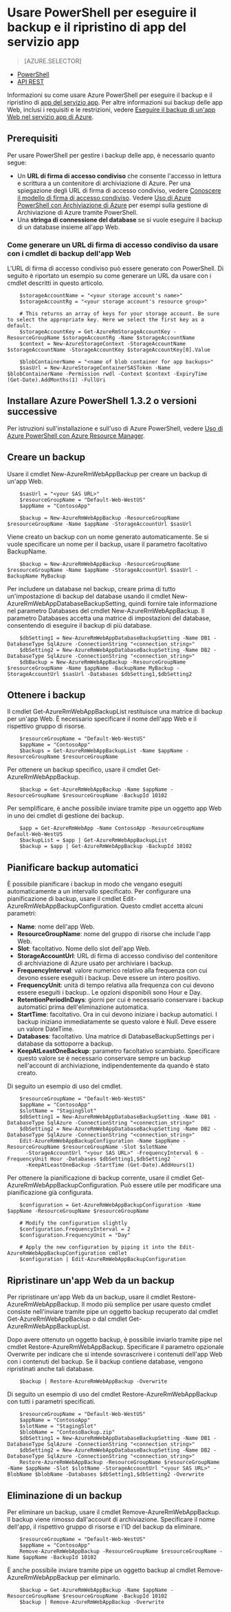 <properties
	pageTitle="Usare PowerShell per eseguire il backup e il ripristino di app del servizio app"
	description="Informazioni su come usare PowerShell per eseguire il backup e il ripristino di un'app nel servizio app di Azure"
	services="app-service"
	documentationCenter=""
	authors="NKing92"
	manager="wpickett"
    editor="" /> 

<tags
	ms.service="app-service"
	ms.workload="na"
	ms.tgt_pltfrm="na"
	ms.devlang="na"
	ms.topic="article"
	ms.date="08/10/2016"
	ms.author="nicking"/> 
# Usare PowerShell per eseguire il backup e il ripristino di app del servizio app

> [AZURE.SELECTOR]
- [PowerShell](app-service-powershell-backup.md)
- [API REST](../app-service-web/websites-csm-backup.md)

Informazioni su come usare Azure PowerShell per eseguire il backup e il ripristino di [app del servizio app](https://azure.microsoft.com/services/app-service/web/). Per altre informazioni sui backup delle app Web, inclusi i requisiti e le restrizioni, vedere [Eseguire il backup di un'app Web nel servizio app di Azure](../app-service-web/web-sites-backup.md).

## Prerequisiti
Per usare PowerShell per gestire i backup delle app, è necessario quanto segue:

- Un **URL di firma di accesso condiviso** che consente l'accesso in lettura e scrittura a un contenitore di archiviazione di Azure. Per una spiegazione degli URL di firma di accesso condiviso, vedere [Conoscere il modello di firma di accesso condiviso](../storage/storage-dotnet-shared-access-signature-part-1.md). Vedere [Uso di Azure PowerShell con Archiviazione di Azure](../storage/storage-powershell-guide-full.md) per esempi sulla gestione di Archiviazione di Azure tramite PowerShell.
- Una **stringa di connessione del database** se si vuole eseguire il backup di un database insieme all'app Web.

### Come generare un URL di firma di accesso condiviso da usare con i cmdlet di backup dell'app Web
L'URL di firma di accesso condiviso può essere generato con PowerShell. Di seguito è riportato un esempio su come generare un URL da usare con i cmdlet descritti in questo articolo.

		$storageAccountName = "<your storage account's name>"
		$storageAccountRg = "<your storage account's resource group>"

		# This returns an array of keys for your storage account. Be sure to select the appropriate key. Here we select the first key as a default.
		$storageAccountKey = Get-AzureRmStorageAccountKey -ResourceGroupName $storageAccountRg -Name $storageAccountName
		$context = New-AzureStorageContext -StorageAccountName $storageAccountName -StorageAccountKey $storageAccountKey[0].Value

		$blobContainerName = "<name of blob container for app backups>"
		$sasUrl = New-AzureStorageContainerSASToken -Name $blobContainerName -Permission rwdl -Context $context -ExpiryTime (Get-Date).AddMonths(1) -FullUri

## Installare Azure PowerShell 1.3.2 o versioni successive

Per istruzioni sull'installazione e sull'uso di Azure PowerShell, vedere [Uso di Azure PowerShell con Azure Resource Manager](../powershell-install-configure.md).

## Creare un backup

Usare il cmdlet New-AzureRmWebAppBackup per creare un backup di un'app Web.

		$sasUrl = "<your SAS URL>"
		$resourceGroupName = "Default-Web-WestUS"
		$appName = "ContosoApp"

		$backup = New-AzureRmWebAppBackup -ResourceGroupName $resourceGroupName -Name $appName -StorageAccountUrl $sasUrl

Viene creato un backup con un nome generato automaticamente. Se si vuole specificare un nome per il backup, usare il parametro facoltativo BackupName.

		$backup = New-AzureRmWebAppBackup -ResourceGroupName $resourceGroupName -Name $appName -StorageAccountUrl $sasUrl -BackupName MyBackup

Per includere un database nel backup, creare prima di tutto un'impostazione di backup del database usando il cmdlet New-AzureRmWebAppDatabaseBackupSetting, quindi fornire tale informazione nel parametro Databases del cmdlet New-AzureRmWebAppBackup. Il parametro Databases accetta una matrice di impostazioni del database, consentendo di eseguire il backup di più database.

		$dbSetting1 = New-AzureRmWebAppDatabaseBackupSetting -Name DB1 -DatabaseType SqlAzure -ConnectionString "<connection_string>"
		$dbSetting2 = New-AzureRmWebAppDatabaseBackupSetting -Name DB2 -DatabaseType SqlAzure -ConnectionString "<connection_string>"
		$dbBackup = New-AzureRmWebAppBackup -ResourceGroupName $resourceGroupName -Name $appName -BackupName MyBackup -StorageAccountUrl $sasUrl -Databases $dbSetting1,$dbSetting2

## Ottenere i backup

Il cmdlet Get-AzureRmWebAppBackupList restituisce una matrice di backup per un'app Web. È necessario specificare il nome dell'app Web e il rispettivo gruppo di risorse.

		$resourceGroupName = "Default-Web-WestUS"
		$appName = "ContosoApp"
		$backups = Get-AzureRmWebAppBackupList -Name $appName -ResourceGroupName $resourceGroupName

Per ottenere un backup specifico, usare il cmdlet Get-AzureRmWebAppBackup.

		$backup = Get-AzureRmWebAppBackup -Name $appName -ResourceGroupName $resourceGroupName -BackupId 10102

Per semplificare, è anche possibile inviare tramite pipe un oggetto app Web in uno dei cmdlet di gestione dei backup.

		$app = Get-AzureRmWebApp -Name ContosoApp -ResourceGroupName Default-Web-WestUS
		$backupList = $app | Get-AzureRmWebAppBackupList
		$backup = $app | Get-AzureRmWebAppBackup -BackupId 10102

## Pianificare backup automatici

È possibile pianificare i backup in modo che vengano eseguiti automaticamente a un intervallo specificato. Per configurare una pianificazione di backup, usare il cmdlet Edit-AzureRmWebAppBackupConfiguration. Questo cmdlet accetta alcuni parametri:

- **Name**: nome dell'app Web.
- **ResourceGroupName**: nome del gruppo di risorse che include l'app Web.
- **Slot**: facoltativo. Nome dello slot dell'app Web.
- **StorageAccountUrl**: URL di firma di accesso condiviso del contenitore di archiviazione di Azure usato per archiviare i backup.
- **FrequencyInterval**: valore numerico relativo alla frequenza con cui devono essere eseguiti i backup. Deve essere un intero positivo.
- **FrequencyUnit**: unità di tempo relativa alla frequenza con cui devono essere eseguiti i backup.. Le opzioni disponibili sono Hour e Day.
- **RetentionPeriodInDays**: giorni per cui è necessario conservare i backup automatici prima dell'eliminazione automatica.
- **StartTime**: facoltativo. Ora in cui devono iniziare i backup automatici. I backup iniziano immediatamente se questo valore è Null. Deve essere un valore DateTime.
- **Databases**: facoltativo. Una matrice di DatabaseBackupSettings per i database da sottoporre a backup.
- **KeepAtLeastOneBackup**: parametro facoltativo scambiato. Specificare questo valore se è necessario conservare sempre un backup nell'account di archiviazione, indipendentemente da quando è stato creato.

Di seguito un esempio di uso del cmdlet.

		$resourceGroupName = "Default-Web-WestUS"
		$appName = "ContosoApp"
		$slotName = "StagingSlot"
		$dbSetting1 = New-AzureRmWebAppDatabaseBackupSetting -Name DB1 -DatabaseType SqlAzure -ConnectionString "<connection_string>"
		$dbSetting2 = New-AzureRmWebAppDatabaseBackupSetting -Name DB2 -DatabaseType SqlAzure -ConnectionString "<connection_string>"
		Edit-AzureRmWebAppBackupConfiguration -Name $appName -ResourceGroupName $resourceGroupName -Slot $slotName `
		  -StorageAccountUrl "<your SAS URL>" -FrequencyInterval 6 -FrequencyUnit Hour -Databases $dbSetting1,$dbSetting2 `
		  -KeepAtLeastOneBackup -StartTime (Get-Date).AddHours(1)

Per ottenere la pianificazione di backup corrente, usare il cmdlet Get-AzureRmWebAppBackupConfiguration. Può essere utile per modificare una pianificazione già configurata.

		$configuration = Get-AzureRmWebAppBackupConfiguration -Name $appName -ResourceGroupName $resourceGroupName

		# Modify the configuration slightly
		$configuration.FrequencyInterval = 2
		$configuration.FrequencyUnit = "Day"

		# Apply the new configuration by piping it into the Edit-AzureRmWebAppBackupConfiguration cmdlet
		$configuration | Edit-AzureRmWebAppBackupConfiguration

## Ripristinare un'app Web da un backup

Per ripristinare un'app Web da un backup, usare il cmdlet Restore-AzureRmWebAppBackup. Il modo più semplice per usare questo cmdlet consiste nell'inviare tramite pipe un oggetto backup recuperato dal cmdlet Get-AzureRmWebAppBackup o dal cmdlet Get-AzureRmWebAppBackupList.

Dopo avere ottenuto un oggetto backup, è possibile inviarlo tramite pipe nel cmdlet Restore-AzureRmWebAppBackup. Specificare il parametro opzionale Overwrite per indicare che si intende sovrascrivere i contenuti dell'app Web con i contenuti del backup. Se il backup contiene database, vengono ripristinati anche tali database.

		$backup | Restore-AzureRmWebAppBackup -Overwrite

Di seguito un esempio di uso del cmdlet Restore-AzureRmWebAppBackup con tutti i parametri specificati.

		$resourceGroupName = "Default-Web-WestUS"
		$appName = "ContosoApp"
		$slotName = "StagingSlot"
		$blobName = "ContosoBackup.zip"
		$dbSetting1 = New-AzureRmWebAppDatabaseBackupSetting -Name DB1 -DatabaseType SqlAzure -ConnectionString "<connection_string>"
		$dbSetting2 = New-AzureRmWebAppDatabaseBackupSetting -Name DB2 -DatabaseType SqlAzure -ConnectionString "<connection_string>"
		Restore-AzureRmWebAppBackup -ResourceGroupName $resourceGroupName -Name $appName -Slot $slotName -StorageAccountUrl "<your SAS URL>" -BlobName $blobName -Databases $dbSetting1,$dbSetting2 -Overwrite

## Eliminazione di un backup

Per eliminare un backup, usare il cmdlet Remove-AzureRmWebAppBackup. Il backup viene rimosso dall'account di archiviazione. Specificare il nome dell'app, il rispettivo gruppo di risorse e l'ID del backup da eliminare.

		$resourceGroupName = "Default-Web-WestUS"
		$appName = "ContosoApp"
		Remove-AzureRmWebAppBackup -ResourceGroupName $resourceGroupName -Name $appName -BackupId 10102

È anche possibile inviare tramite pipe un oggetto backup al cmdlet Remove-AzureRmWebAppBackup per eliminarlo.

		$backup = Get-AzureRmWebAppBackup -Name $appName -ResourceGroupName $resourceGroupName -BackupId 10102
		$backup | Remove-AzureRmWebAppBackup -Overwrite

<!---HONumber=AcomDC_0921_2016-->
